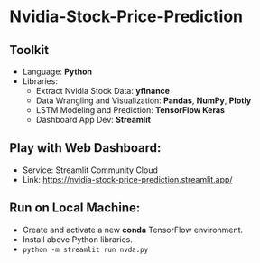 # Nvidia-Stock-Price-Prediction
## Toolkit
- Language: **Python**
- Libraries:
  - Extract Nvidia Stock Data: **yfinance**
  - Data Wrangling and Visualization: **Pandas**, **NumPy**, **Plotly**
  - LSTM Modeling and Prediction: **TensorFlow Keras**
  - Dashboard App Dev: **Streamlit**
## Play with Web Dashboard:
- Service: Streamlit Community Cloud
- Link: https://nvidia-stock-price-prediction.streamlit.app/
## Run on Local Machine: 
- Create and activate a new **conda** TensorFlow environment.
- Install above Python libraries.
- ```python -m streamlit run nvda.py```
